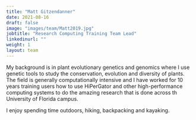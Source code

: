 ```yaml
---
title: "Matt Gitzendanner"
date: 2021-08-16
draft: false
image: "images/team/Matt2019.jpg"
jobtitle: "Research Computing Training Team Lead"
linkedinurl: ""
weight: 1
layout: team
---
```


My background is in plant evolutionary genetics and genomics where I use genetic tools to study the conservation, evolution and diversity of plants. The field is generally computationally intensive and I have worked for 10 years training users how to use HiPerGator and other high-performance computing systems to do the amazing research that is done across th University of Florida campus.

I enjoy spending time outdoors, hiking, backpacking and kayaking.